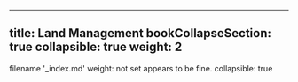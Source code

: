 
---
title: Land Management
bookCollapseSection: true
collapsible: true
weight: 2
---

filename '_index.md'
weight: not set appears to be fine.
collapsible: true

